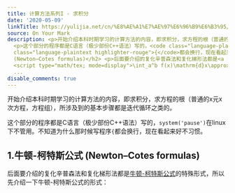 ```yaml
---
title: 计算方法系列I - 求积分
date: '2020-05-09'
linkTitle: https://yulijia.net/cn/%E8%AE%A1%E7%AE%97%E6%96%B9%E6%B3%95/2020/05/09/find-the-integration.html
source: On Your Mark
description: <p>开始介绍本科时期学习的计算方法的内容，即求积分，求方程的根（普通的x元x次方程，方程组），所涉及到的基本步骤都是迭代循环之类的。</p>
  <p>这个部分的程序都是C语言（极少部份C++语法）写的，<code class="language-plaintext highlighter-rouge">system('pause')</code>在linux下不管用。不知道为什么那时候写程序<code
  class="language-plaintext highlighter-rouge">{</code>都会换行，现在看起来好不习惯。</p> <h2 id="1牛顿-柯特斯公式-newtoncotes-formulas">1.牛顿-柯特斯公式
  (Newton–Cotes formulas)</h2> <p>后面要介绍的复化辛普森法和复化梯形法都是<a href="https://en.wikipedia.org/wiki/Newton%E2%80%93Cotes_formulas">牛顿-柯特斯公式</a>的特殊形式，所以先介绍一下牛顿-柯特斯公式的形式：</p>
  <script type="math/tex; mode=display">\int_a^b f(x)\mathrm{d}x\approx\sum_{i=1}^{n-1}\o
  ...
disable_comments: true
---
```

<p>开始介绍本科时期学习的计算方法的内容，即求积分，求方程的根（普通的x元x次方程，方程组），所涉及到的基本步骤都是迭代循环之类的。</p> <p>这个部分的程序都是C语言（极少部份C++语法）写的，<code class="language-plaintext highlighter-rouge">system('pause')</code>在linux下不管用。不知道为什么那时候写程序<code class="language-plaintext highlighter-rouge">{</code>都会换行，现在看起来好不习惯。</p> <h2 id="1牛顿-柯特斯公式-newtoncotes-formulas">1.牛顿-柯特斯公式 (Newton–Cotes formulas)</h2> <p>后面要介绍的复化辛普森法和复化梯形法都是<a href="https://en.wikipedia.org/wiki/Newton%E2%80%93Cotes_formulas">牛顿-柯特斯公式</a>的特殊形式，所以先介绍一下牛顿-柯特斯公式的形式：</p> <script type="math/tex; mode=display">\int_a^b f(x)\mathrm{d}x\approx\sum_{i=1}^{n-1}\o ...